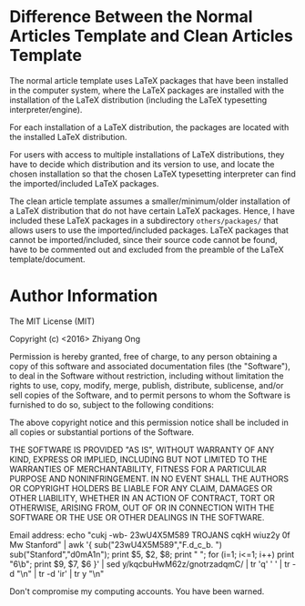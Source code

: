 #	Difference Between the Normal Articles Template and Clean Articles Template


The normal article template uses LaTeX packages that have been installed in the computer system, where the LaTeX packages are installed with the installation of the LaTeX distribution (including the LaTeX typesetting interpreter/engine).

For each installation of a LaTeX distribution, the packages are located with the installed LaTeX distribution.

For users with access to multiple installations of LaTeX distributions, they have to decide which distribution and its version to use, and locate the chosen installation so that the chosen LaTeX typesetting interpreter can find the imported/included LaTeX packages.

The clean article template assumes a smaller/minimum/older installation of a LaTeX distribution that do not have certain LaTeX packages. Hence, I have included these LaTeX packages in a subdirectory `others/packages/` that allows users to use the imported/included packages. LaTeX packages that cannot be imported/included, since their source code cannot be found, have to be commented out and excluded from the preamble of the LaTeX template/document.










#	Author Information

The MIT License (MIT)

Copyright (c) <2016> Zhiyang Ong

Permission is hereby granted, free of charge, to any person obtaining a copy of this software and associated documentation files (the "Software"), to deal in the Software without restriction, including without limitation the rights to use, copy, modify, merge, publish, distribute, sublicense, and/or sell copies of the Software, and to permit persons to whom the Software is furnished to do so, subject to the following conditions:

The above copyright notice and this permission notice shall be included in all copies or substantial portions of the Software.

THE SOFTWARE IS PROVIDED "AS IS", WITHOUT WARRANTY OF ANY KIND, EXPRESS OR IMPLIED, INCLUDING BUT NOT LIMITED TO THE WARRANTIES OF MERCHANTABILITY, FITNESS FOR A PARTICULAR PURPOSE AND NONINFRINGEMENT. IN NO EVENT SHALL THE AUTHORS OR COPYRIGHT HOLDERS BE LIABLE FOR ANY CLAIM, DAMAGES OR OTHER LIABILITY, WHETHER IN AN ACTION OF CONTRACT, TORT OR OTHERWISE, ARISING FROM, OUT OF OR IN CONNECTION WITH THE SOFTWARE OR THE USE OR OTHER DEALINGS IN THE SOFTWARE.

Email address: echo "cukj -wb- 23wU4X5M589 TROJANS cqkH wiuz2y 0f Mw Stanford" | awk '{ sub("23wU4X5M589","F.d_c_b. ") sub("Stanford","d0mA1n"); print $5, $2, $8; print " "; for (i=1; i<=1; i++) print "6\b"; print $9, $7, $6 }' | sed y/kqcbuHwM62z/gnotrzadqmC/ | tr 'q' ' ' | tr -d "\n" | tr -d 'ir' | tr y "\n"

Don't compromise my computing accounts. You have been warned.
